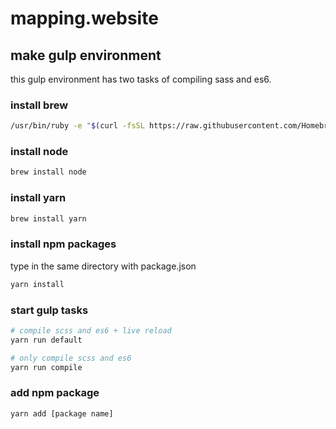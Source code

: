 # mapping.website

## make gulp environment
this gulp environment has two tasks of compiling sass and es6.

### install brew
```bash
/usr/bin/ruby -e "$(curl -fsSL https://raw.githubusercontent.com/Homebrew/install/master/install)"
```

### install node
```bash
brew install node
```

### install yarn
```bash
brew install yarn
```

### install npm packages
type in the same directory with package.json  
```bash
yarn install
```

### start gulp tasks
```bash
# compile scss and es6 + live reload
yarn run default

# only compile scss and es6
yarn run compile
```

### add npm package
```bash
yarn add [package name]
```
